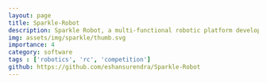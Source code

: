 ```yaml
---
layout: page
title: Sparkle-Robot
description: Sparkle Robot, a multi-functional robotic platform developed for the EN2533: Robot Design and Competition.  Sparkle demonstrates advanced robotic capabilities through a combination of hardware and software components, showcasing a blend of mechanical design, control algorithms, and sensory perception.
img: assets/img/sparkle/thumb.svg
importance: 4
category: software
tags : ['robotics', 'rc', 'competition']
github: https://github.com/eshansurendra/Sparkle-Robot
---
```

